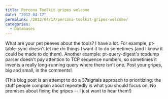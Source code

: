 ```yaml
---
title: Percona Toolkit gripes welcome
date: "2012-04-17"
permalink: /2012/04/17/percona-toolkit-gripes-welcome/
categories:
  - Databases
---
```

What are your pet peeves about the tools? I have a lot. For example, pt-table-sync doesn't let me do things I want it to do sometimes (and I know it could be made to do them). Another example: pt-query-digest's tcpdump parser doesn't pay attention to TCP sequence numbers, so sometimes it invents a really long-running query where there isn't one. Post your gripes, big and small, in the comments!

(This blog post is an attempt to do a 37signals approach to prioritizing: the stuff people complain about repeatedly is what you should focus on. No promises about fixing the gripes -- I just want to hear them!)
